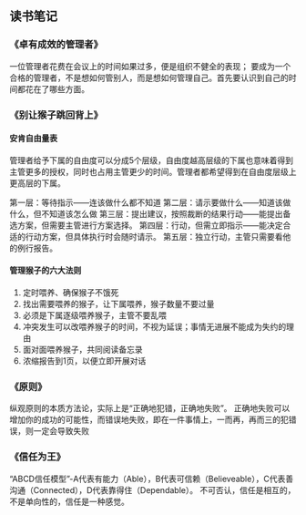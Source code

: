 读书笔记
---
### 《卓有成效的管理者》
一位管理者花费在会议上的时间如果过多，便是组织不健全的表现；
要成为一个合格的管理者，不是想如何管别人，而是想如何管理自己。首先要认识到自己的时间都花在了哪些方面。

### 《别让猴子跳回背上》
#### 安肯自由量表
管理者给予下属的自由度可以分成5个层级，自由度越高层级的下属也意味着得到主管更多的授权，同时也占用主管更少的时间。管理者都希望得到在自由度层级上更高层的下属。

第一层：等待指示——连该做什么都不知道
第二层：请示要做什么——知道该做什么，但不知道该怎么做
第三层：提出建议，按照裁断的结果行动——能提出备选方案，但需要主管进行方案选择。
第四层：行动，但需立即指示——能决定合适的行动方案，但具体执行时会随时请示。
第五层：独立行动，主管只需要看他的例行报告。

#### 管理猴子的六大法则
1. 定时喂养、确保猴子不饿死
2. 找出需要喂养的猴子，让下属喂养，猴子数量不要过量
3. 必须是下属逐级喂养猴子，主管不要乱喂
4. 冲突发生可以改喂养猴子的时间，不视为延误；事情无进展不能成为失约的理由
5. 面对面喂养猴子，共同阅读备忘录
6. 浓缩报告到1页，以便立即开展对话

### 《原则》
纵观原则的本质方法论，实际上是“正确地犯错，正确地失败”。
正确地失败可以增加你的成功的可能性，而错误地失败，即在一件事情上，一而再，再而三的犯错误，则一定会导致失败

### 《信任为王》
“ABCD信任模型”-A代表有能力（Able），B代表可信赖（Believeable），C代表善沟通（Connected），D代表靠得住（Dependable）。
不可否认，信任是相互的，不是单向性的，信任是一种感觉。